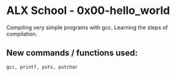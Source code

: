 # ALX School - 0x00-hello_world

Compiling very simple programs with gcc. Learning the steps of compilation.

## New commands / functions used:

``gcc, printf, puts, putchar``
